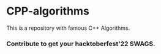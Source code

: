 # CPP-algorithms
This is a repository with famous C++ Algorithms.

### Contribute to get your hacktoberfest'22 SWAGS.
